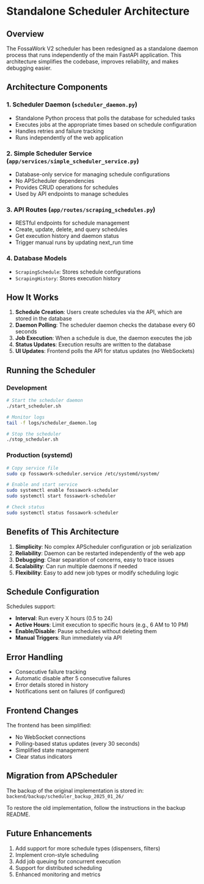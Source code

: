 # Standalone Scheduler Architecture

## Overview

The FossaWork V2 scheduler has been redesigned as a standalone daemon process that runs independently of the main FastAPI application. This architecture simplifies the codebase, improves reliability, and makes debugging easier.

## Architecture Components

### 1. Scheduler Daemon (`scheduler_daemon.py`)
- Standalone Python process that polls the database for scheduled tasks
- Executes jobs at the appropriate times based on schedule configuration
- Handles retries and failure tracking
- Runs independently of the web application

### 2. Simple Scheduler Service (`app/services/simple_scheduler_service.py`)
- Database-only service for managing schedule configurations
- No APScheduler dependencies
- Provides CRUD operations for schedules
- Used by API endpoints to manage schedules

### 3. API Routes (`app/routes/scraping_schedules.py`)
- RESTful endpoints for schedule management
- Create, update, delete, and query schedules
- Get execution history and daemon status
- Trigger manual runs by updating next_run time

### 4. Database Models
- `ScrapingSchedule`: Stores schedule configurations
- `ScrapingHistory`: Stores execution history

## How It Works

1. **Schedule Creation**: Users create schedules via the API, which are stored in the database
2. **Daemon Polling**: The scheduler daemon checks the database every 60 seconds
3. **Job Execution**: When a schedule is due, the daemon executes the job
4. **Status Updates**: Execution results are written to the database
5. **UI Updates**: Frontend polls the API for status updates (no WebSockets)

## Running the Scheduler

### Development

```bash
# Start the scheduler daemon
./start_scheduler.sh

# Monitor logs
tail -f logs/scheduler_daemon.log

# Stop the scheduler
./stop_scheduler.sh
```

### Production (systemd)

```bash
# Copy service file
sudo cp fossawork-scheduler.service /etc/systemd/system/

# Enable and start service
sudo systemctl enable fossawork-scheduler
sudo systemctl start fossawork-scheduler

# Check status
sudo systemctl status fossawork-scheduler
```

## Benefits of This Architecture

1. **Simplicity**: No complex APScheduler configuration or job serialization
2. **Reliability**: Daemon can be restarted independently of the web app
3. **Debugging**: Clear separation of concerns, easy to trace issues
4. **Scalability**: Can run multiple daemons if needed
5. **Flexibility**: Easy to add new job types or modify scheduling logic

## Schedule Configuration

Schedules support:
- **Interval**: Run every X hours (0.5 to 24)
- **Active Hours**: Limit execution to specific hours (e.g., 6 AM to 10 PM)
- **Enable/Disable**: Pause schedules without deleting them
- **Manual Triggers**: Run immediately via API

## Error Handling

- Consecutive failure tracking
- Automatic disable after 5 consecutive failures
- Error details stored in history
- Notifications sent on failures (if configured)

## Frontend Changes

The frontend has been simplified:
- No WebSocket connections
- Polling-based status updates (every 30 seconds)
- Simplified state management
- Clear status indicators

## Migration from APScheduler

The backup of the original implementation is stored in:
`backend/backup/scheduler_backup_2025_01_26/`

To restore the old implementation, follow the instructions in the backup README.

## Future Enhancements

1. Add support for more schedule types (dispensers, filters)
2. Implement cron-style scheduling
3. Add job queuing for concurrent execution
4. Support for distributed scheduling
5. Enhanced monitoring and metrics